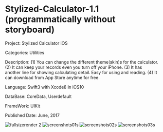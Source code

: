 # Stylized-Calculator-1.1 (programmatically without storyboard)
Project: Stylized Calculator iOS

Categories: Utilities

Description:
(1) You can change the different theme(skin)s for the calculator.
(2) It can keep your records even you turn off your iPhone.
(3) It has another line for showing calculating detail. Easy for using and reading.
(4) It can download from App Store anytime for free.

Language: Swift3 with Xcode8 in iOS10 


DataBase: CoreData, Userdefault

FrameWork: UIKit

Published Date: June, 2017

![fullsizerender 2](https://user-images.githubusercontent.com/12676014/27502661-b6b7bdfe-5843-11e7-88c7-df04e56afeeb.jpg)
![screenshots01s](https://user-images.githubusercontent.com/12676014/27502623-684594ca-5843-11e7-946b-dd5413c21ca4.png)
![screenshots02s](https://user-images.githubusercontent.com/12676014/27502636-88130a94-5843-11e7-8612-cead187caaac.png)
![screenshots03s](https://user-images.githubusercontent.com/12676014/27502641-95b24976-5843-11e7-9f89-b513fe4d43b2.png)






